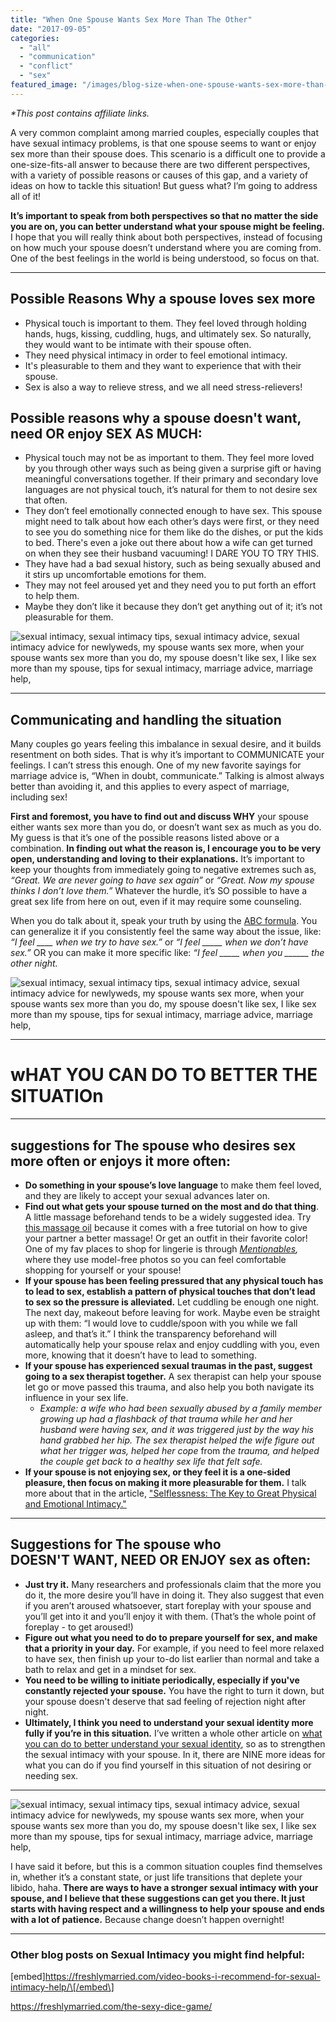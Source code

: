 ```yaml
---
title: "When One Spouse Wants Sex More Than The Other"
date: "2017-09-05"
categories: 
  - "all"
  - "communication"
  - "conflict"
  - "sex"
featured_image: "/images/blog-size-when-one-spouse-wants-sex-more-than-the-other.png"
---
```


_\*This post contains affiliate links._

A very common complaint among married couples, especially couples that have sexual intimacy problems, is that one spouse seems to want or enjoy sex more than their spouse does. This scenario is a difficult one to provide a one-size-fits-all answer to because there are two different perspectives, with a variety of possible reasons or causes of this gap, and a variety of ideas on how to tackle this situation! But guess what? I’m going to address all of it!

**It’s important to speak from both perspectives so that no matter the side you are on, you can better understand what your spouse might be feeling.** I hope that you will really think about both perspectives, instead of focusing on how much your spouse doesn’t understand where you are coming from. One of the best feelings in the world is being understood, so focus on that.

* * *

## Possible Reasons Why a spouse loves sex more

- Physical touch is important to them. They feel loved through holding hands, hugs, kissing, cuddling, hugs, and ultimately sex. So naturally, they would want to be intimate with their spouse often.
- They need physical intimacy in order to feel emotional intimacy.
- It's pleasurable to them and they want to experience that with their spouse.
- Sex is also a way to relieve stress, and we all need stress-relievers!

## Possible reasons why a spouse doesn't want, need OR enjoy SEX AS MUCH:

- Physical touch may not be as important to them. They feel more loved by you through other ways such as being given a surprise gift or having meaningful conversations together. If their primary and secondary love languages are not physical touch, it’s natural for them to not desire sex that often.
- They don’t feel emotionally connected enough to have sex. This spouse might need to talk about how each other’s days were first, or they need to see you do something nice for them like do the dishes, or put the kids to bed. There's even a joke out there about how a wife can get turned on when they see their husband vacuuming! I DARE YOU TO TRY THIS.
- They have had a bad sexual history, such as being sexually abused and it stirs up uncomfortable emotions for them.
- They may not feel aroused yet and they need you to put forth an effort to help them.
- Maybe they don’t like it because they don’t get anything out of it; it’s not pleasurable for them.

![sexual intimacy, sexual intimacy tips, sexual intimacy advice, sexual intimacy advice for newlyweds, my spouse wants sex more, when your spouse wants sex more than you do, my spouse doesn't like sex, I like sex more than my spouse, tips for sexual intimacy, marriage advice, marriage help, ](/images/hs-lee-315171.jpg)

* * *

## Communicating and handling the situation

Many couples go years feeling this imbalance in sexual desire, and it builds resentment on both sides. That is why it’s important to COMMUNICATE your feelings. I can’t stress this enough. One of my new favorite sayings for marriage advice is, “When in doubt, communicate.” Talking is almost always better than avoiding it, and this applies to every aspect of marriage, including sex!

**First and foremost, you have to find out and discuss WHY** your spouse either wants sex more than you do, or doesn’t want sex as much as you do. My guess is that it’s one of the possible reasons listed above or a combination. **In finding out what the reason is, I encourage you to be very open, understanding and loving to their explanations.** It’s important to keep your thoughts from immediately going to negative extremes such as, _“Great. We are never going to have sex again”_ or _“Great. Now my spouse thinks I don’t love them.”_ Whatever the hurdle, it’s SO possible to have a great sex life from here on out, even if it may require some counseling.

When you do talk about it, speak your truth by using the [ABC formula](https://freshlymarried.com/the-abc-formula/). You can generalize it if you consistently feel the same way about the issue, like: _“I feel \_\_\_\_ when we try to have sex.”_ or _“I feel \_\_\_\_\_ when we don’t have sex.”_ OR you can make it more specific like: _“I feel \_\_\_\_\_ when you \_\_\_\_\_\_ the other night._

![sexual intimacy, sexual intimacy tips, sexual intimacy advice, sexual intimacy advice for newlyweds, my spouse wants sex more, when your spouse wants sex more than you do, my spouse doesn't like sex, I like sex more than my spouse, tips for sexual intimacy, marriage advice, marriage help,](/images/jamie-street-207826.jpg)

* * *

# **wHAT YOU CAN DO TO BETTER THE SITUATIOn**

* * *

## suggestions for The spouse who desires sex more often or enjoys it more often:

- **Do something in your spouse’s love language** to make them feel loved, and they are likely to accept your sexual advances later on.
- **Find out what gets your spouse turned on the most and do that thing**. A little massage beforehand tends to be a widely suggested idea. Try [this massage oil](https://amzn.to/2Hg3xZJ) because it comes with a free tutorial on how to give your partner a better massage! Or get an outfit in their favorite color! One of my fav places to shop for lingerie is through _[Mentionables](https://shopmentionables.com?afmc=1j),_ where they use model-free photos so you can feel comfortable shopping for yourself or your spouse!
- **If your spouse has been feeling pressured that any physical touch has to lead to sex, establish a pattern of physical touches that don’t lead to sex so the pressure is alleviated.** Let cuddling be enough one night. The next day, makeout before leaving for work. Maybe even be straight up with them: “I would love to cuddle/spoon with you while we fall asleep, and that’s it.” I think the transparency beforehand will automatically help your spouse relax and enjoy cuddling with you, even more, knowing that it doesn’t have to lead to something.
- **If your spouse has experienced sexual traumas in the past, suggest going to a sex therapist together.** A sex therapist can help your spouse let go or move passed this trauma, and also help you both navigate its influence in your sex life.
    - _Example: a wife who had been sexually abused by a family member growing up had a flashback of that trauma while her and her husband were having sex, and it was triggered just by the way his hand grabbed her hip. The sex therapist helped the wife figure out what her trigger was, helped her cope_ from _the trauma, and helped the couple get back to a healthy sex life that felt safe._
- **If your spouse is not enjoying sex, or they feel it is a one-sided pleasure, then focus on making it more pleasurable for them.** I talk more about that in the article, ["Selflessness: The Key to Great Physical and Emotional Intimacy."](https://freshlymarried.com/selflessness-the-key-to-great-emotional-physical-intimacy/)

* * *

## Suggestions for The spouse who DOESN'T WANT, NEED OR ENJOY sex as often:

- **Just try it.** Many researchers and professionals claim that the more you do it, the more desire you’ll have in doing it. They also suggest that even if you aren’t aroused whatsoever, start foreplay with your spouse and you’ll get into it and you’ll enjoy it with them. (That’s the whole point of foreplay - to get aroused!)
- **Figure out what you need to do to prepare yourself for sex, and make that a priority in your day.** For example, if you need to feel more relaxed to have sex, then finish up your to-do list earlier than normal and take a bath to relax and get in a mindset for sex.
- **You need to be willing to initiate periodically, especially if you've constantly rejected your spouse.** You have the right to turn it down, but your spouse doesn't deserve that sad feeling of rejection night after night.
- **Ultimately, I think you need to understand your sexual identity more fully if you’re in this situation.** I’ve written a whole other article on [what you can do to better understand your sexual identity](https://freshlymarried.com/taking-responsibility-for-your-sexuality/), so as to strengthen the sexual intimacy with your spouse. In it, there are NINE more ideas for what you can do if you find yourself in this situation of not desiring or needing sex.

* * *

![sexual intimacy, sexual intimacy tips, sexual intimacy advice, sexual intimacy advice for newlyweds, my spouse wants sex more, when your spouse wants sex more than you do, my spouse doesn't like sex, I like sex more than my spouse, tips for sexual intimacy, marriage advice, marriage help,](/images/sexual-nourishment.png)

I have said it before, but this is a common situation couples find themselves in, whether it’s a constant state, or just life transitions that deplete your libido, haha. **There are ways to have a stronger sexual intimacy with your spouse, and I believe that these suggestions can get you there. It just starts with having respect and a willingness to help your spouse and ends with a lot of patience.** Because change doesn’t happen overnight!

* * *

### Other blog posts on Sexual Intimacy you might find helpful:

\[embed\]https://freshlymarried.com/video-books-i-recommend-for-sexual-intimacy-help/\[/embed\]

https://freshlymarried.com/the-sexy-dice-game/
